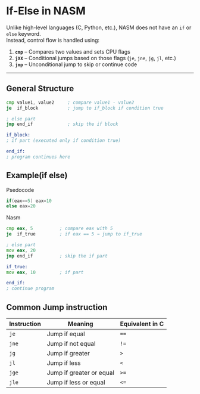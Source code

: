 # If-Else in NASM

Unlike high-level languages (C, Python, etc.), NASM does not have an `if` or `else` keyword.  
Instead, control flow is handled using:

1. **`cmp`** – Compares two values and sets CPU flags  
2. **`jXX`** – Conditional jumps based on those flags (`je`, `jne`, `jg`, `jl`, etc.)  
3. **`jmp`** – Unconditional jump to skip or continue code  

---

## General Structure
```asm
cmp value1, value2     ; compare value1 - value2
je  if_block           ; jump to if_block if condition true

; else part
jmp end_if             ; skip the if block

if_block:
; if part (executed only if condition true)

end_if:
; program continues here
```
## Example(if else)
Psedocode
```c
if(eax==5) eax=10
else eax=20
```
Nasm 
```asm
cmp eax, 5          ; compare eax with 5
je  if_true         ; if eax == 5 → jump to if_true

; else part
mov eax, 20
jmp end_if          ; skip the if part

if_true:
mov eax, 10         ; if part

end_if:
; continue program
```
## Common Jump instruction

| Instruction | Meaning                  | Equivalent in C |
| ----------- | ------------------------ | --------------- |
| `je`        | Jump if equal            | `==`            |
| `jne`       | Jump if not equal        | `!=`            |
| `jg`        | Jump if greater          | `>`             |
| `jl`        | Jump if less             | `<`             |
| `jge`       | Jump if greater or equal | `>=`            |
| `jle`       | Jump if less or equal    | `<=`            |

